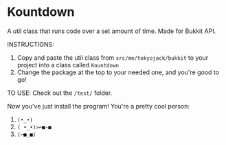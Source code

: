 # Kountdown
A util class that runs code over a set amount of time. Made for Bukkit API.

INSTRUCTIONS:
1. Copy and paste the util class from ```src/me/tokyojack/bukkit``` to your project into a class called ```Kountdown```
2. Change the package at the top to your needed one, and you're good to go!

TO USE: Check out the ```/test/``` folder.

Now you've just install the program! You're a pretty cool person:
1. ```(•_•)```
2. ```( •_•)>⌐■-■```
3. ```(⌐■_■)```
